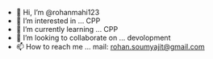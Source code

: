 - 👋 Hi, I’m @rohanmahi123
- 👀 I’m interested in ...
CPP
- 🌱 I’m currently learning ...
CPP
- 💞️ I’m looking to collaborate on ... 
devolopment
- 📫 How to reach me ...
mail: rohan.soumyajit@gmail.com

<!---
rohanmahi123/rohanmahi123 is a ✨ special ✨ repository because its `README.md` (this file) appears on your GitHub profile.
You can click the Preview link to take a look at your changes.
--->
